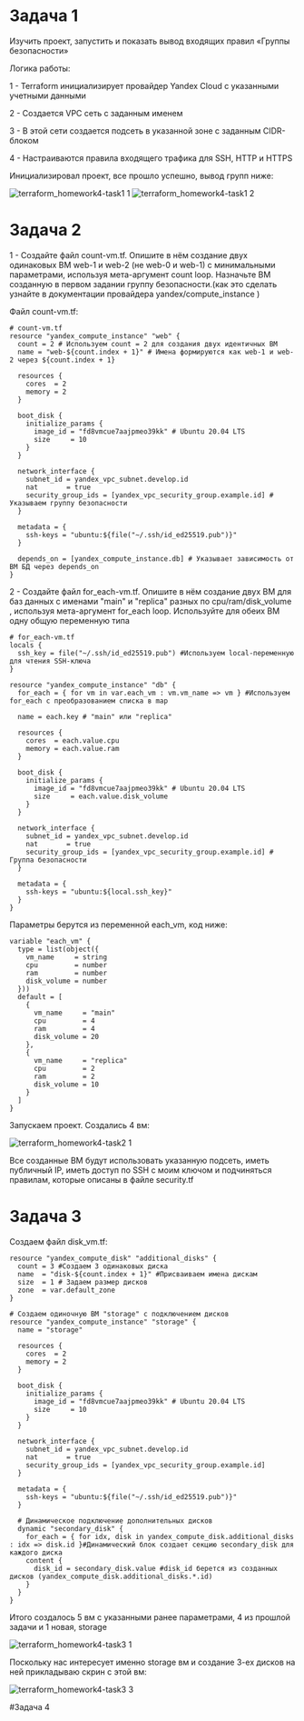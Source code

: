 # Задача 1

Изучить проект, запустить и показать вывод  входящих правил «Группы безопасности»


Логика работы:


1 - Terraform инициализирует провайдер Yandex Cloud с указанными учетными данными

2 - Создается VPC сеть с заданным именем

3 - В этой сети создается подсеть в указанной зоне с заданным CIDR-блоком

4 - Настраиваются правила входящего трафика для SSH, HTTP и HTTPS

Инициализировал проект, все прошло успешно, вывод групп ниже:

![terraform_homework4-task1 1](https://github.com/user-attachments/assets/8f555cda-ac67-459e-ad74-71258a4f5ef7)
![terraform_homework4-task1 2](https://github.com/user-attachments/assets/210a065a-49ff-41d8-a12c-13b6522db5a1)


# Задача 2


1 - Создайте файл count-vm.tf. Опишите в нём создание двух одинаковых ВМ web-1 и web-2 (не web-0 и web-1) с минимальными параметрами, используя мета-аргумент count loop. Назначьте ВМ созданную в первом задании группу безопасности.(как это сделать узнайте в документации провайдера yandex/compute_instance )


Файл count-vm.tf:

```
# count-vm.tf
resource "yandex_compute_instance" "web" {
  count = 2 # Используем count = 2 для создания двух идентичных ВМ
  name = "web-${count.index + 1}" # Имена формируются как web-1 и web-2 через ${count.index + 1}

  resources {
    cores  = 2
    memory = 2
  }

  boot_disk {
    initialize_params {
      image_id = "fd8vmcue7aajpmeo39kk" # Ubuntu 20.04 LTS
      size     = 10
    }
  }

  network_interface {
    subnet_id = yandex_vpc_subnet.develop.id
    nat       = true
    security_group_ids = [yandex_vpc_security_group.example.id] # Указываем группу безопасности
  }

  metadata = {
    ssh-keys = "ubuntu:${file("~/.ssh/id_ed25519.pub")}"
  }

  depends_on = [yandex_compute_instance.db] # Указывает зависимость от ВМ БД через depends_on
}
```

2 - Создайте файл for_each-vm.tf. Опишите в нём создание двух ВМ для баз данных с именами "main" и "replica" разных по cpu/ram/disk_volume , используя мета-аргумент for_each loop. Используйте для обеих ВМ одну общую переменную типа

```
# for_each-vm.tf
locals {
  ssh_key = file("~/.ssh/id_ed25519.pub") #Используем local-переменную для чтения SSH-ключа
}

resource "yandex_compute_instance" "db" {
  for_each = { for vm in var.each_vm : vm.vm_name => vm } #Используем for_each с преобразованием списка в map

  name = each.key # "main" или "replica"

  resources {
    cores  = each.value.cpu
    memory = each.value.ram
  }

  boot_disk {
    initialize_params {
      image_id = "fd8vmcue7aajpmeo39kk" # Ubuntu 20.04 LTS
      size     = each.value.disk_volume
    }
  }

  network_interface {
    subnet_id = yandex_vpc_subnet.develop.id
    nat       = true
    security_group_ids = [yandex_vpc_security_group.example.id] # Группа безопасности
  }

  metadata = {
    ssh-keys = "ubuntu:${local.ssh_key}"
  }
}
```


Параметры берутся из переменной each_vm, код ниже:

```
variable "each_vm" {
  type = list(object({
    vm_name     = string
    cpu         = number
    ram         = number
    disk_volume = number
  }))
  default = [
    {
      vm_name     = "main"
      cpu         = 4
      ram         = 4
      disk_volume = 20
    },
    {
      vm_name     = "replica"
      cpu         = 2
      ram         = 2
      disk_volume = 10
    }
  ]
}
```

Запускаем проект. Создались 4 вм:

![terraform_homework4-task2 1](https://github.com/user-attachments/assets/a430621e-8207-4819-ad4f-d4b3bd6febe2)


Все созданные ВМ будут использовать указанную подсеть, иметь публичный IP, иметь доступ по SSH с моим ключом и подчиняться правилам, которые описаны в файле security.tf


# Задача 3

Создаем файл disk_vm.tf:

```
resource "yandex_compute_disk" "additional_disks" {
  count = 3 #Создаем 3 одинаковых диска
  name  = "disk-${count.index + 1}" #Присваиваем имена дискам
  size  = 1 # Задаем размер дисков
  zone  = var.default_zone
}

# Создаем одиночную ВМ "storage" с подключением дисков
resource "yandex_compute_instance" "storage" {
  name = "storage"

  resources {
    cores  = 2
    memory = 2
  }

  boot_disk {
    initialize_params {
      image_id = "fd8vmcue7aajpmeo39kk" # Ubuntu 20.04 LTS
      size     = 10
    }
  }

  network_interface {
    subnet_id = yandex_vpc_subnet.develop.id
    nat       = true
    security_group_ids = [yandex_vpc_security_group.example.id]
  }

  metadata = {
    ssh-keys = "ubuntu:${file("~/.ssh/id_ed25519.pub")}"
  }

  # Динамическое подключение дополнительных дисков
  dynamic "secondary_disk" {             
    for_each = { for idx, disk in yandex_compute_disk.additional_disks : idx => disk.id }#Динамический блок создает секцию secondary_disk для каждого диска
    content {
      disk_id = secondary_disk.value #disk_id берется из созданных дисков (yandex_compute_disk.additional_disks.*.id)
    }
  }
}

```
Итого создалось 5 вм с указанными ранее параметрами, 4 из прошлой задачи и 1 новая, storage

![terraform_homework4-task3 1](https://github.com/user-attachments/assets/7132cb99-aa23-4901-8ec3-fa594116663f)



Поскольку нас интересует именно storage вм и создание 3-ех дисков на ней прикладываю скрин с этой вм:

![terraform_homework4-task3 3](https://github.com/user-attachments/assets/7a9c35f0-059d-4afe-af87-20970b4838f8)


#Задача 4

